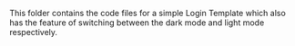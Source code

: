This folder contains the code files for a simple Login Template which also has the feature of switching between the dark mode and light mode respectively.
